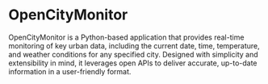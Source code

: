 # OpenCityMonitor
OpenCityMonitor is a Python-based application that provides real-time monitoring of key urban data, including the current date, time, temperature, and weather conditions for any specified city. Designed with simplicity and extensibility in mind, it leverages open APIs to deliver accurate, up-to-date information in a user-friendly format.
